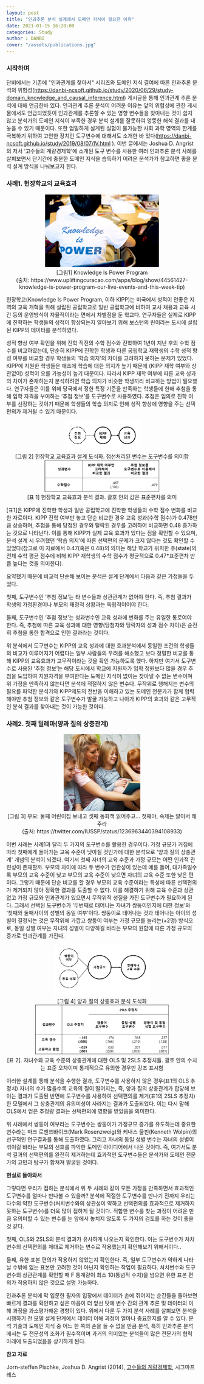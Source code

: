 ```yaml
---
layout: post
title: "인과추론 분석 설계에서 도메인 지식이 필요한 이유"
date: 2021-01-15 16:20:00
categories: Study
author : DANBI
cover: "/assets/publications.jpg"
---
```


### 시작하며

 단비에서는 기존에 "인과관계를 찾아서" 시리즈와 도메인 지식 결여에 따른 인과추론 분석의 위험성(<https://danbi-ncsoft.github.io/study/2020/06/29/study-domain_knowledge_and_causal_inference.html>) 게시글을 통해 인과관계 추론 분석에 대해 언급한바 있다. 인과관계 추론 분석이 어려운 이유는 앞의 위험성에 관한 게시물에서도 언급되었듯이 인과관계를 추론할 수 있는 영향 변수들을 찾아내는 것이 쉽지 않고 분석가의 도메인 지식이 부족한 경우 분석 설계를 잘못하여 엉뚱한 해석 결과를 내놓을 수 있기 때문이다. 또한 엄밀하게 설계된 실험이 불가능한 사회 과학 영역의 한계를 극복하기 위하여 고안한 장치인 도구변수에 대해서도 소개한 바 있다(<https://danbi-ncsoft.github.io/study/2019/08/07/IV.html> ). 이번 글에서는 Joshua D. Angrist의 저서 ‘고수들의 계량경제학’에 소개된 도구 변수를 사용한 여러 인과추론 분석 사례를 살펴보면서 단기간에 충분한 도메인 지식을 습득하기 어려운 분석가가 참고하면 좋을 분석 설계 방식을 나눠보고자 한다.

### **사례1. 헌장학교의 교육효과**

<div style="text-align: center;"><img style="max-height:60%; max-width:60%;" src="/assets/study/instrumentvariable/blog29_know.png"></div>                

<div style="text-align: center;">[그림1] Knowledge Is Power Program</div>

<div style="text-align: center;">(출처: https://www.upliftingcuracao.com/apps/blog/show/44561427-knowledge-is-power-program-our-live-events-and-this-week-tip)</div>

헌장학교(Knowledge Is Power Program, 이하 KIPP)는 미국에서 성적이 안좋은 지역의 교육 개혁을 위해 설립된 공립학교로 일반 공립학교에 비하여 교사 채용과 교육 시간 등의 운영방식이 자율적이라는 면에서 차별점을 둔 학교다. 연구자들은 실제로 KIPP에 진학하는 학생들의 성적이 향상되는지 알아보기 위해 보스턴의 린이라는 도시에 설립된 KIPP의 데이터를 분석하였다.

성적 향상 여부 확인을 위해 진학 직전의 수학 점수와 진학하여 1년이 지난 후의 수학 점수를 비교하였는데, 단순히 KIPP에 진학한 학생과 다른 공립학교 재학생의 수학 성적 향성 여부를 비교할 경우 학생들의 ‘학습 의지’의 차이를 고려하지 못하는 문제가 있었다. KIPP에 지원한 학생들은 애초에 학습에 대한 의지가 높기 때문에 (KIPP 재학 여부와 상관없이) 성적이 오를 가능성이 높기 때문이다. 따라서 KIPP 재학 여부에 따른 교육 성과의 차이가 존재하는지 분석하려면 학습 의지가 비슷한 학생끼리 비교하는 방법이 필요했다. 연구자들은 이를 위해 당국에서 정한 특정 기준을 만족하는 학생들에 한해 추첨을 통해 입학 자격을 부여하는 ‘추첨 정보’를 도구변수로 사용하였다. 추첨은 임의로 진학 여부를 선정하는 것이기 때문에 학생들의 학습 의지로 인해 성적 향상에 영향을 주는 선택편의가 제거될 수 있기 때문이다.

<div style="text-align: center;"><img style="max-height:40%; max-width:40%;" src="/assets/study/instrumentvariable/헌장학교도식화.png"></div> 

<div style="text-align: center;">[그림 2] 헌장학교 교육효과 설계 도식화. 점선처리된 변수는 도구변수를 의미함 </div>

<div style="text-align: center;"><img style="max-height:60%; max-width:60%;" src="/assets/study/instrumentvariable/헌장학교결과.png"></div>

<div style="text-align: center;">[표 1] 헌장학교 교육효과 분석 결과. 괄호 안의 값은 표준편차를 의미</div>

[표1]은 KIPP에 진학한 학생과 일반 공립학교에 진학한 학생들의 수학 점수 변화를 비교한 자료이다. KIPP 진학 여부만 놓고 단순 비교한 경우 교육 성과(수학 점수)가 0.478만큼 상승하며, 추첨을 통해 당첨된 경우와 탈락된 경우를 고려하여 비교하면 0.48 증가하는 것으로 나타난다. 이를 통해 KIPP가 실제 교육 효과가 있다는 점을 확인할 수 있으며, 분석 설계 시 우려했던 ‘학습 의지’에 따른 선택편의 문제가 크지 않다는 것도 확인할 수 있었다(참고로 이 자료에서 0.47(혹은 0.48)의 의미는 해당 학교가 위치한 주(state)의 전체 수학 평균 점수에 비해 KIPP 재학생의 수학 점수가 평균적으로 0.47*표준편차 만큼 높다는 것을 의미한다).

요약했기 때문에 비교적 단순해 보이는 분석은 설계 단계에서 다음과 같은 가정들을 두었다. 

첫째, 도구변수인 ‘추첨 정보’는 타 변수들과 상관관계가 없어야 한다. 즉, 추첨 결과가 학생의 가정환경이나 부모의 재정적 상황과는 독립적이어야 한다. 

둘째, 도구변수인 ‘추첨 정보’는 성과변수인 교육 성과에 변화를 주는 유일한 통로여야 한다. 즉, 추첨에 따른 교육 성과에 대한 영향(당첨자와 당락자의 성과 점수 차이)은 순전히 추첨을 통한 합격으로 인한 결과라는 것이다. 

위 분석에서 도구변수는 KIPP의 교육 성과에 대한 효과분석에서 동일한 조건의 학생들의 비교가 이루어지기 어렵다는 일부 사람들의 우려를 해소했고 보다 정밀한 비교를 통해 KIPP의 교육효과가 고무적이라는 것을 확인 가능하도록 했다. 하지만 여기서 도구변수로 사용된 ‘추첨 정보’는 해당 도시에서 학교에 지원자가 입학 정원보다 많을 경우 추첨을 도입하여 지원자격을 부여한다는 도메인 지식이 없이는 찾아낼 수 없는 변수이며 위 가정을 만족하지 않는다면 분석에 적절하지 않은 변수다. 무작위로 행해지는 변수의 필요를 파악한 분석가와 KIPP제도의 전반을 이해하고 있는 도메인 전문가가 함께 협력해야만 추첨 정보와 같은 도구변수가 발굴 가능하고 나아가 KIPP의 효과와 같은 고무적인 분석 결과를 찾아내는 것이 가능한 것이다.

### **사례2. 첫째 딜레마(양과 질의 상충관계)** 

<div style="text-align: center;"><img style="max-height:40%; max-width:40%;" src="/assets/study/instrumentvariable/ESqTp-zXYAAdQS0.jpg"></div>

<div style="text-align: center;">[그림 3] 부모: 둘째 어린이집 보내고 셋째 동화책 읽어주고… 첫째야, 숙제는 알아서 해주라</div><div style="text-align: center;">(출처: https://twitter.com/IUSSP/status/1236963440394108933)</div>



이번 사례는 사례1과 달리 두 가지의 도구변수를 활용한 경우이다. 가정 규모가 커짐에 따라 첫째에게 돌아가는 교육 수준이 낮아질 것인가에 대한 분석으로 '양과 질의 상충관계' 개념의 분석이 되겠다. 여기서 첫째 자녀의 교육 수준과 가정 규모는 어떤 인과적 관련성이 존재할까. 부모의 차이에 따라 두 변수가 연관성이 있는데 예를 들어, 대가족일수록 부모의 교육 수준이 낮고 부모의 교육 수준이 낮으면 자녀의 교육 수준 또한 낮은 편이다. 그렇기 때문에 단순 비교를 할 경우 부모의 교육 수준이라는 특성에 따른 선택편의가 제거되지 않아 정확한 결과를 도출할 수 없다. 이를 해결하기 위해 교육 수준과 상관없고 가정 규모와 인과관계가 있으면서 무작위적 성질을 가진 도구변수가 필요하게 된다. 그래서 선택된 도구변수가 ‘두번째로 태어나는 자녀가 쌍둥이인지에 대한 정보’와 ‘첫째와 둘째사이의 성별의 동일 여부’이다. 쌍둥이로 태어나는 것과 태어나는 아이의 성별이 결정되는 것은 무작위에 가깝고 쌍둥이 여부는 가정 규모를 늘리는(+2명) 방식으로, 동일 성별 여부는 자녀의 성별이 다양하길 바라는 부모의 원함에 따른 가정 규모의 증가로 인과관계를 가진다.

<div style="text-align: center;"><img style="max-height:50%; max-width:50%;" src="/assets/study/instrumentvariable/첫째딜레마도식화.png"></div>

<div style="text-align: center;"> [그림 4] 양과 질의 상충효과 분석 도식화 </div>

<div style="text-align: center;"><img style="max-height:70%; max-width:70%;" src="/assets/study/instrumentvariable/첫째딜레마결과.png"></div>

<div style="text-align: center;">[표 2]. 자녀수와 교육 수준의 상충관계에 대한 OLS 및 2SLS 추정치들. 괄호 안의 수치는 표준 오차이며 통계적으로 유의한 경우만 강조 표시함 </div>

이러한 설계를 통해 분석을 수행한 결과, 도구변수를 사용하지 않은 경우(표1의 OLS 추정치) 자녀의 수가 많을수록 교육의 질이 떨어지는, 즉, 양과 질의 상충관계가 합당해 보이는 결과가 도출된 반면에 도구변수를 사용하여 선택편의를 제거(표1의 2SLS 추정치)한 모델에서 그 상충관계의 유의미성이 사라지는 결과가 도출되었다. 이는 다시 말해 OLS에서 얻은 추정량 결과는 선택편의에 영향을 받았음을 의미한다.

위 사례에서 쌍둥이 여부라는 도구변수는 쌍둥이가 가정규모 증가를 유도하는데 중요한 변수라는 마크 로젠쯔바이크(Mark Rosenzweig)와 케내스 울핀(Kenneth Wolpin)의 선구적인 연구결과를 통해 도출하였다. 그리고 자녀의 동일 성별 변수는 자녀의 성별이 섞이길 바라는 부모의 선호를 파악한 도메인 아이디어에서 나온 것이다. 즉, 여기서도 분석 결과의 선택편의를 완전히 제거하는데 효과적인 도구변수들은 분석가와 도메인 전문가의 고민과 탐구가 합쳐져 발굴된 것이다.

**현실로 돌아와서**

그렇다면 우리가 접하는 분석에서 위 두 사례와 같이 모든 가정을 만족하면서 효과적인 도구변수를 얼마나 만나볼 수 있을까? 분석에 적절한 도구변수를 만나기 전까지 우리는 다수의 약한 도구변수(처치변수와의 상관성이 약하고 선택편의를 효과적으로 제거하지 못하는 도구변수)를 더욱 많이 접하게 될 것이다. 적합한 변수를 찾는 과정이 어려운 만큼 유의미할 수 있는 변수를 눈 앞에서 놓치지 않도록 두 가지의 검토를 하는 것이 좋을 것 같다.

첫째, OLS와 2SLS의 분석 결과가 유사하게 나오는지 확인한다. 이는 도구변수가 처치변수의 선택편의를 제대로 제거하는 변수로 작용했는지 확인해보기 위해서이다..

둘째, 유한 표본 편의가 작용하지 않았는지 확인한다. 즉, 일부 도구변수가 약하게 나타날 수밖에 없는 표본만 고려한 것이 아닌지 확인하는 작업이 필요하다. 처치변수와 도구변수의 상관관계를 확인할 때 F 통계량이 최소 10(통념적 수치)을 넘으면 유한 표본 편의가 작용하지 않은 것으로 설명 가능하다. 

인과추론 분석에 막 입문한 필자의 입장에서 데이터가 손에 쥐어지는 순간들을 돌아보면 빠르게 결과를 확인하고 싶은 마음이 더 앞선 탓에 변수 간의 관계 추론 및 데이터의 이해 과정을 과소평가해온 경향이 있다. 위에서 다룬 두 가지 분석 사례를 살펴보면 분석을 시행하기 전 모델 설계 단계에서 데이터 이해 과정이 얼마나 중요한지를 알 수 있다. 분석 기술과 도메인 지식 중 어느 한 쪽의 손을 들 수 없을 만큼 분석, 특히 인과추론 분석에서는 두 전문성의 조화가 필수적이며 과거의 의미있는 분석들이 많은 전문가의 협력 아래에 도출되었음을 상기하게 된다.

**참고 자료**

Jorn-steffen Pischke, Joshua D. Angrist (2014), [고수들의 계량경제학](https://www.aladin.co.kr/shop/wproduct.aspx?ItemId=101546305), 시그마프레스